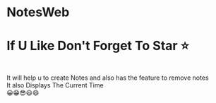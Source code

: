 # NotesWeb   
# If U Like Don't Forget To Star ⭐
<br>
It will help u to create Notes and also has the feature to remove notes
<br>
It also Displays The Current Time 
<br>
😀😁😎😃😄
<br>
